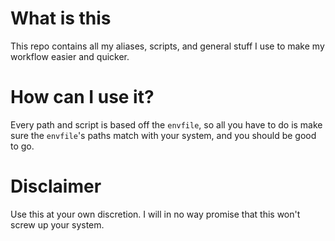 # What is this
This repo contains all my aliases, scripts, and general stuff I use to make my workflow easier and quicker.

# How can I use it?
Every path and script is based off the `envfile`, so all you have to do is make sure the `envfile`'s paths match with your system, and you should be good to go.

# Disclaimer
Use this at your own discretion. I will in no way promise that this won't screw up your system. 